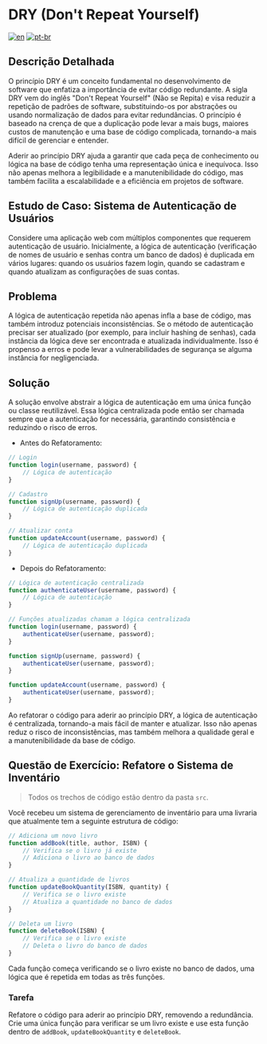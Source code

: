 # DRY (Don't Repeat Yourself)
[![en](https://img.shields.io/badge/lang-en-red.svg)](./README.md)
[![pt-br](https://img.shields.io/badge/lang-pt--br-green.svg)](./README.pt-br.md)

## Descrição Detalhada

O princípio DRY é um conceito fundamental no desenvolvimento de software que enfatiza a importância de evitar código redundante. A sigla DRY vem do inglês "Don't Repeat Yourself" (Não se Repita) e visa reduzir a repetição de padrões de software, substituindo-os por abstrações ou usando normalização de dados para evitar redundâncias. O princípio é baseado na crença de que a duplicação pode levar a mais bugs, maiores custos de manutenção e uma base de código complicada, tornando-a mais difícil de gerenciar e entender.

Aderir ao princípio DRY ajuda a garantir que cada peça de conhecimento ou lógica na base de código tenha uma representação única e inequívoca. Isso não apenas melhora a legibilidade e a manutenibilidade do código, mas também facilita a escalabilidade e a eficiência em projetos de software.

## Estudo de Caso: Sistema de Autenticação de Usuários

Considere uma aplicação web com múltiplos componentes que requerem autenticação de usuário. Inicialmente, a lógica de autenticação (verificação de nomes de usuário e senhas contra um banco de dados) é duplicada em vários lugares: quando os usuários fazem login, quando se cadastram e quando atualizam as configurações de suas contas.

## Problema

A lógica de autenticação repetida não apenas infla a base de código, mas também introduz potenciais inconsistências. Se o método de autenticação precisar ser atualizado (por exemplo, para incluir hashing de senhas), cada instância da lógica deve ser encontrada e atualizada individualmente. Isso é propenso a erros e pode levar a vulnerabilidades de segurança se alguma instância for negligenciada.

## Solução

A solução envolve abstrair a lógica de autenticação em uma única função ou classe reutilizável. Essa lógica centralizada pode então ser chamada sempre que a autenticação for necessária, garantindo consistência e reduzindo o risco de erros.

- Antes do Refatoramento:

```javascript
// Login
function login(username, password) {
    // Lógica de autenticação
}

// Cadastro
function signUp(username, password) {
    // Lógica de autenticação duplicada
}

// Atualizar conta
function updateAccount(username, password) {
    // Lógica de autenticação duplicada
}
```

- Depois do Refatoramento:

```javascript
// Lógica de autenticação centralizada
function authenticateUser(username, password) {
    // Lógica de autenticação
}

// Funções atualizadas chamam a lógica centralizada
function login(username, password) {
    authenticateUser(username, password);
}

function signUp(username, password) {
    authenticateUser(username, password);
}

function updateAccount(username, password) {
    authenticateUser(username, password);
}
```

Ao refatorar o código para aderir ao princípio DRY, a lógica de autenticação é centralizada, tornando-a mais fácil de manter e atualizar. Isso não apenas reduz o risco de inconsistências, mas também melhora a qualidade geral e a manutenibilidade da base de código.

## Questão de Exercício: Refatore o Sistema de Inventário

> Todos os trechos de código estão dentro da pasta `src`.

Você recebeu um sistema de gerenciamento de inventário para uma livraria que atualmente tem a seguinte estrutura de código:

```javascript
// Adiciona um novo livro
function addBook(title, author, ISBN) {
    // Verifica se o livro já existe
    // Adiciona o livro ao banco de dados
}

// Atualiza a quantidade de livros
function updateBookQuantity(ISBN, quantity) {
    // Verifica se o livro existe
    // Atualiza a quantidade no banco de dados
}

// Deleta um livro
function deleteBook(ISBN) {
    // Verifica se o livro existe
    // Deleta o livro do banco de dados
}
```

Cada função começa verificando se o livro existe no banco de dados, uma lógica que é repetida em todas as três funções.

### Tarefa

Refatore o código para aderir ao princípio DRY, removendo a redundância. Crie uma única função para verificar se um livro existe e use esta função dentro de `addBook`, `updateBookQuantity` e `deleteBook`.
